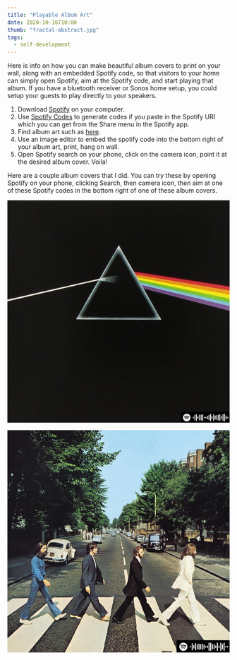 ```yaml
---
title: "Playable Album Art"
date: 2020-10-16T10:00
thumb: "fractal-abstract.jpg"
tags:
  - self-development
---
```


<p>Here is info on how you can make beautiful album covers to print on
your wall, along with an embedded Spotify code, so that visitors to
your home can simply open Spotify, aim at the Spotify code, and
start playing that album. If you have a bluetooth receiver or Sonos
home setup, you could setup your guests to play directly to your
speakers.

</p><p>
</p><ol>
<li>Download <a target="_blank" href="http://www.spotify.com">Spotify</a> on your computer.  
</li><li>Use <a target="_blank" href="https://www.spotifycodes.com/">Spotify Codes</a>
to generate codes if you paste in the Spotify URI which you can get from
the Share menu in the Spotify app.
</li><li>Find album art such as
<a target="_blank" href="https://www.billboard.com/photos/6715351/best-album-covers-of-all-time">here</a>.
</li><li>Use an image editor to embed the spotify code into the bottom
right of your album art, print, hang on wall.
</li><li>Open Spotify search on your phone, click on the camera icon, point
it at the desired album cover. Voila!  
</li></ol>

<p>Here are a couple album covers that I did. You can try these by
opening Spotify on your phone, clicking Search, then camera icon,
then aim at one of these Spotify codes in the bottom right of one of
these album covers.

</p><p><img loading="lazy" src="Pink-Floyd-Dark-Side-of-the-Moon.png">
</p><p><img loading="lazy" src="The-Beatles-Abbey-Road.png">
  
</p>
